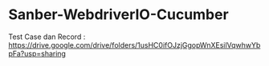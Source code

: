 # Sanber-WebdriverIO-Cucumber
Test Case dan Record : https://drive.google.com/drive/folders/1usHC0ifOJzjGgopWnXEsilVqwhwYbpFa?usp=sharing

